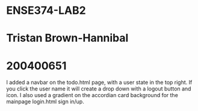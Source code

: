 # ENSE374-LAB2
# Tristan Brown-Hannibal
# 200400651

I added a navbar on the todo.html page, with a user state in the top right. If you click the user name it will create a drop down with a logout button and icon.
I also used a gradient on the accordian card background for the mainpage login.html sign in/up.
